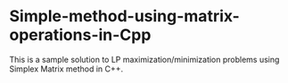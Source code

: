 # Simple-method-using-matrix-operations-in-Cpp

This is a sample solution to LP maximization/minimization problems using Simplex Matrix method in C++.
